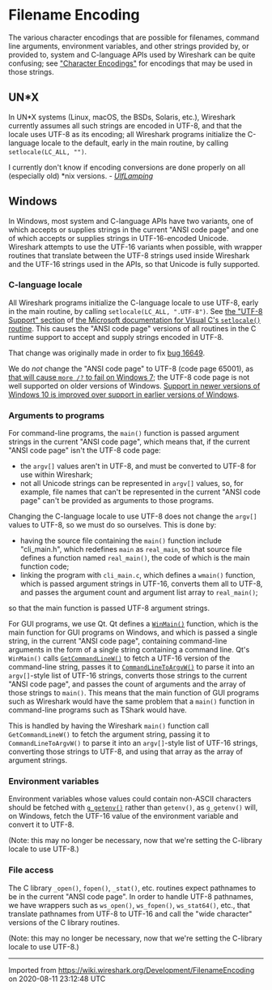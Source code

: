 # Filename Encoding

The various character encodings that are possible for filenames, command line arguments, environment variables, and other strings provided by, or provided to, system and C-language APIs used by Wireshark can be quite confusing; see ["Character Encodings"](/Development/Character-encodings) for encodings that may be used in those strings.

## UN*X

In UN*X systems (Linux, macOS, the BSDs, Solaris, etc.), Wireshark currently assumes all such strings are encoded in UTF-8, and that the locale uses UTF-8 as its encoding; all Wireshark programs initialize the C-language locale to the default, early in the main routine, by calling `setlocale(LC_ALL, "")`.

I currently don't know if encoding conversions are done properly on all (especially old) \*nix versions. - *[UlfLamping](/UlfLamping)*

## Windows

In Windows, most system and C-language APIs have two variants, one of which accepts or supplies strings in the current "ANSI code page" and one of which accepts or supplies strings in UTF-16-encoded Unicode.  Wireshark attempts to use the UTF-16 variants when possible, with wrapper routines that translate between the UTF-8 strings used inside Wireshark and the UTF-16 strings used in the APIs, so that Unicode is fully supported.

### C-language locale

All Wireshark programs initialize the C-language locale to use UTF-8, early in the main routine, by calling `setlocale(LC_ALL, ".UTF-8")`.  See [the "UTF-8 Support" section](https://docs.microsoft.com/en-us/cpp/c-runtime-library/reference/setlocale-wsetlocale?view=vs-2019#utf-8-support) of [the Microsoft documentation for Visual C's `setlocale()` routine](https://docs.microsoft.com/en-us/cpp/c-runtime-library/reference/setlocale-wsetlocale?view=vs-2019).  This causes the "ANSI code page" versions of all routines in the C runtime support to accept and supply strings encoded in UTF-8.

That change was originally made in order to fix [bug 16649](https://gitlab.com/wireshark/wireshark/-/issues/16649).

We do *not* change the "ANSI code page" to UTF-8 (code page 65001), as [that will cause `more /?` to fail on Windows 7](https://twitter.com/geraldcombs/status/876145159343292416); the UTF-8 code page is not well supported on older versions of Windows.  [Support in newer versions of Windows 10 is improved over support in earlier versions of Windows](https://docs.microsoft.com/en-us/windows/uwp/design/globalizing/use-utf8-code-page).

### Arguments to programs

For command-line programs, the `main()` function is passed argument strings in the current "ANSI code page", which means that, if the current "ANSI code page" isn't the UTF-8 code page:

- the `argv[]` values aren't in UTF-8, and must be converted to UTF-8 for use within Wireshark;
- not all Unicode strings can be represented in `argv[]` values, so, for example, file names that can't be represented in the current "ANSI code page" can't be provided as arguments to those programs.

Changing the C-language locale to use UTF-8 does not change the `argv[]` values to UTF-8, so we must do so ourselves.  This is done by:

- having the source file containing the `main()` function include "cli_main.h", which redefines `main` as `real_main`, so that source file defines a function named `real_main()`, the code of which is the main function code;
- linking the program with `cli_main.c`, which defines a `wmain()` function, which is passed argument strings in UTF-16, converts them all to UTF-8, and passes the argument count and argument list array to `real_main()`;

so that the main function is passed UTF-8 argument strings.

For GUI programs, we use Qt. Qt defines a [`WinMain()`](https://docs.microsoft.com/en-us/windows/win32/learnwin32/winmain--the-application-entry-point) function, which is the main function for GUI programs on Windows, and which is passed a single string, in the current "ANSI code page", containing command-line arguments in the form of a single string containing a command line.  Qt's `WinMain()` calls [`GetCommandLineW()`](https://docs.microsoft.com/en-us/windows/win32/api/processenv/nf-processenv-getcommandlinew) to fetch a UTF-16 version of the command-line string, passes it to [`CommandLineToArgvW()`](https://docs.microsoft.com/en-us/windows/win32/api/shellapi/nf-shellapi-commandlinetoargvw) to parse it into an `argv[]`-style list of UTF-16 strings, converts those strings to the current "ANSI code page", and passes the count of arguments and the array of those strings to `main()`.  This means that the main function of GUI programs such as Wireshark would have the same problem that a `main()` function in command-line programs such as TShark would have.

This is handled by having the Wireshark `main()` function call `GetCommandLineW()` to fetch the argument string, passing it to `CommandLineToArgvW()` to parse it into an `argv[]`-style list of UTF-16 strings, converting those strings to UTF-8, and using that array as the array of argument strings.

### Environment variables

Environment variables whose values could contain non-ASCII characters should be fetched with [`g_getenv()`](https://developer.gnome.org/glib/stable/glib-Miscellaneous-Utility-Functions.html#g-getenv) rather than `getenv()`, as `g_getenv()` will, on Windows, fetch the UTF-16 value of the environment variable and convert it to UTF-8.

(Note: this may no longer be necessary, now that we're setting the C-library locale to use UTF-8.)

### File access

The C library `_open()`, `fopen()`, `_stat()`, etc. routines expect pathnames to be in the current "ANSI code page".  In order to handle UTF-8 pathnames, we have wrappers such as `ws_open()`, `ws_fopen()`, `ws_stat64()`, etc., that translate pathnames from UTF-8 to UTF-16 and call the "wide character" versions of the C library routines.

(Note: this may no longer be necessary, now that we're setting the C-library locale to use UTF-8.)

---

Imported from https://wiki.wireshark.org/Development/FilenameEncoding on 2020-08-11 23:12:48 UTC
